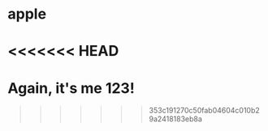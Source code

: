 # apple
<<<<<<< HEAD
=======

# Again, it's me 123!
>>>>>>> 353c191270c50fab04604c010b29a2418183eb8a
